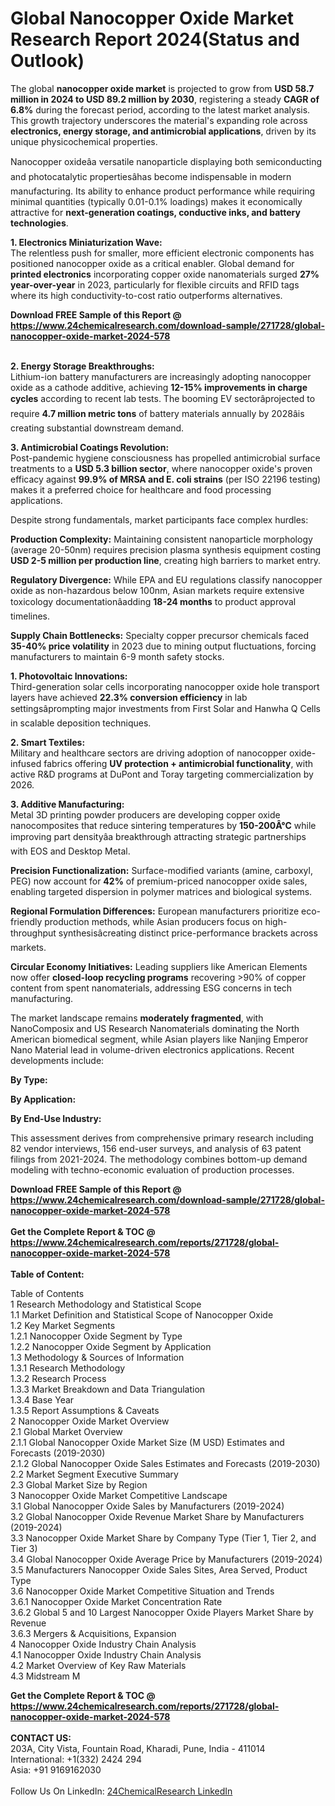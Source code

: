 <h1>Global Nanocopper Oxide Market Research Report 2024(Status and Outlook)</h1><p>The global <strong>nanocopper oxide market</strong> is projected to grow from <strong>USD 58.7 million in 2024 to USD 89.2 million by 2030</strong>, registering a steady <strong>CAGR of 6.8%</strong> during the forecast period, according to the latest market analysis. This growth trajectory underscores the material's expanding role across <strong>electronics, energy storage, and antimicrobial applications</strong>, driven by its unique physicochemical properties.</p><p>Nanocopper oxideâa versatile nanoparticle displaying both semiconducting and photocatalytic propertiesâhas become indispensable in modern manufacturing. Its ability to enhance product performance while requiring minimal quantities (typically 0.01-0.1% loadings) makes it economically attractive for <strong>next-generation coatings, conductive inks, and battery technologies</strong>.</p><p><strong>1. Electronics Miniaturization Wave:</strong><br>
The relentless push for smaller, more efficient electronic components has positioned nanocopper oxide as a critical enabler. Global demand for <strong>printed electronics</strong> incorporating copper oxide nanomaterials surged <strong>27% year-over-year</strong> in 2023, particularly for flexible circuits and RFID tags where its high conductivity-to-cost ratio outperforms alternatives.</p><div><b>Download FREE Sample of this Report @ 
            <a href="https://www.24chemicalresearch.com/download-sample/271728/global-nanocopper-oxide-market-2024-578">
            https://www.24chemicalresearch.com/download-sample/271728/global-nanocopper-oxide-market-2024-578</a></b></div><br><p><strong>2. Energy Storage Breakthroughs:</strong><br>
Lithium-ion battery manufacturers are increasingly adopting nanocopper oxide as a cathode additive, achieving <strong>12-15% improvements in charge cycles</strong> according to recent lab tests. The booming EV sectorâprojected to require <strong>4.7 million metric tons</strong> of battery materials annually by 2028âis creating substantial downstream demand.</p><p><strong>3. Antimicrobial Coatings Revolution:</strong><br>
Post-pandemic hygiene consciousness has propelled antimicrobial surface treatments to a <strong>USD 5.3 billion sector</strong>, where nanocopper oxide's proven efficacy against <strong>99.9% of MRSA and E. coli strains</strong> (per ISO 22196 testing) makes it a preferred choice for healthcare and food processing applications.</p><p>Despite strong fundamentals, market participants face complex hurdles:</p><p><strong>Production Complexity:</strong> Maintaining consistent nanoparticle morphology (average 20-50nm) requires precision plasma synthesis equipment costing <strong>USD 2-5 million per production line</strong>, creating high barriers to market entry.</p><p><strong>Regulatory Divergence:</strong> While EPA and EU regulations classify nanocopper oxide as non-hazardous below 100nm, Asian markets require extensive toxicology documentationâadding <strong>18-24 months</strong> to product approval timelines.</p><p><strong>Supply Chain Bottlenecks:</strong> Specialty copper precursor chemicals faced <strong>35-40% price volatility</strong> in 2023 due to mining output fluctuations, forcing manufacturers to maintain 6-9 month safety stocks.</p><p><strong>1. Photovoltaic Innovations:</strong><br>
Third-generation solar cells incorporating nanocopper oxide hole transport layers have achieved <strong>22.3% conversion efficiency</strong> in lab settingsâprompting major investments from First Solar and Hanwha Q Cells in scalable deposition techniques.</p><p><strong>2. Smart Textiles:</strong><br>
Military and healthcare sectors are driving adoption of nanocopper oxide-infused fabrics offering <strong>UV protection + antimicrobial functionality</strong>, with active R&amp;D programs at DuPont and Toray targeting commercialization by 2026.</p><p><strong>3. Additive Manufacturing:</strong><br>
Metal 3D printing powder producers are developing copper oxide nanocomposites that reduce sintering temperatures by <strong>150-200Â°C</strong> while improving part densityâa breakthrough attracting strategic partnerships with EOS and Desktop Metal.</p><p><strong>Precision Functionalization:</strong> Surface-modified variants (amine, carboxyl, PEG) now account for <strong>42%</strong> of premium-priced nanocopper oxide sales, enabling targeted dispersion in polymer matrices and biological systems.</p><p><strong>Regional Formulation Differences:</strong> European manufacturers prioritize eco-friendly production methods, while Asian producers focus on high-throughput synthesisâcreating distinct price-performance brackets across markets.</p><p><strong>Circular Economy Initiatives:</strong> Leading suppliers like American Elements now offer <strong>closed-loop recycling programs</strong> recovering &gt;90% of copper content from spent nanomaterials, addressing ESG concerns in tech manufacturing.</p><p>The market landscape remains <strong>moderately fragmented</strong>, with NanoComposix and US Research Nanomaterials dominating the North American biomedical segment, while Asian players like Nanjing Emperor Nano Material lead in volume-driven electronics applications. Recent developments include:</p><p><strong>By Type:</strong></p><p><strong>By Application:</strong></p><p><strong>By End-Use Industry:</strong></p><p>This assessment derives from comprehensive primary research including 82 vendor interviews, 156 end-user surveys, and analysis of 63 patent filings from 2021-2024. The methodology combines bottom-up demand modeling with techno-economic evaluation of production processes.</p><div><b>Download FREE Sample of this Report @ 
            <a href="https://www.24chemicalresearch.com/download-sample/271728/global-nanocopper-oxide-market-2024-578">
            https://www.24chemicalresearch.com/download-sample/271728/global-nanocopper-oxide-market-2024-578</a></b></div><br><div><b>Get the Complete Report & TOC @ 
            <a href="https://www.24chemicalresearch.com/reports/271728/global-nanocopper-oxide-market-2024-578">
            https://www.24chemicalresearch.com/reports/271728/global-nanocopper-oxide-market-2024-578</a></b></div><br>
            <b>Table of Content:</b><p>Table of Contents<br />
1 Research Methodology and Statistical Scope<br />
1.1 Market Definition and Statistical Scope of Nanocopper Oxide<br />
1.2 Key Market Segments<br />
1.2.1 Nanocopper Oxide Segment by Type<br />
1.2.2 Nanocopper Oxide Segment by Application<br />
1.3 Methodology & Sources of Information<br />
1.3.1 Research Methodology<br />
1.3.2 Research Process<br />
1.3.3 Market Breakdown and Data Triangulation<br />
1.3.4 Base Year<br />
1.3.5 Report Assumptions & Caveats<br />
2 Nanocopper Oxide Market Overview<br />
2.1 Global Market Overview<br />
2.1.1 Global Nanocopper Oxide Market Size (M USD) Estimates and Forecasts (2019-2030)<br />
2.1.2 Global Nanocopper Oxide Sales Estimates and Forecasts (2019-2030)<br />
2.2 Market Segment Executive Summary<br />
2.3 Global Market Size by Region<br />
3 Nanocopper Oxide Market Competitive Landscape<br />
3.1 Global Nanocopper Oxide Sales by Manufacturers (2019-2024)<br />
3.2 Global Nanocopper Oxide Revenue Market Share by Manufacturers (2019-2024)<br />
3.3 Nanocopper Oxide Market Share by Company Type (Tier 1, Tier 2, and Tier 3)<br />
3.4 Global Nanocopper Oxide Average Price by Manufacturers (2019-2024)<br />
3.5 Manufacturers Nanocopper Oxide Sales Sites, Area Served, Product Type<br />
3.6 Nanocopper Oxide Market Competitive Situation and Trends<br />
3.6.1 Nanocopper Oxide Market Concentration Rate<br />
3.6.2 Global 5 and 10 Largest Nanocopper Oxide Players Market Share by Revenue<br />
3.6.3 Mergers & Acquisitions, Expansion<br />
4 Nanocopper Oxide Industry Chain Analysis<br />
4.1 Nanocopper Oxide Industry Chain Analysis<br />
4.2 Market Overview of Key Raw Materials<br />
4.3 Midstream M</p><div><b>Get the Complete Report & TOC @ 
            <a href="https://www.24chemicalresearch.com/reports/271728/global-nanocopper-oxide-market-2024-578">
            https://www.24chemicalresearch.com/reports/271728/global-nanocopper-oxide-market-2024-578</a></b></div><br><b>CONTACT US:</b><br>
            203A, City Vista, Fountain Road, Kharadi, Pune, India - 411014<br>
            International: +1(332) 2424 294<br>
            Asia: +91 9169162030 <br><br>
            Follow Us On LinkedIn: <a href="https://www.linkedin.com/company/24chemicalresearch/">24ChemicalResearch LinkedIn</a>